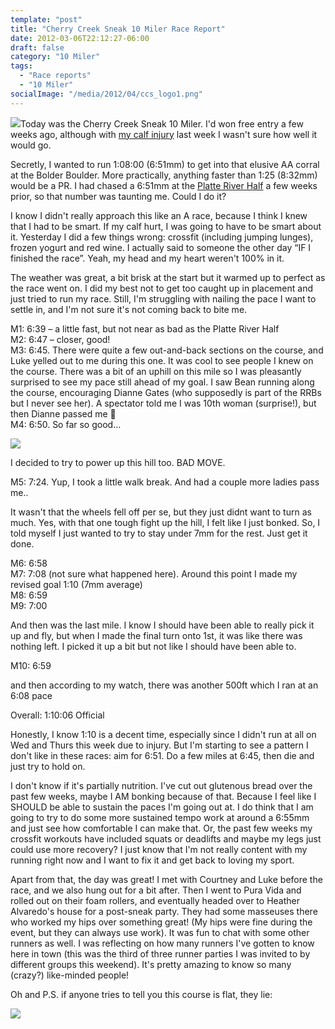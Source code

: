```yaml
---
template: "post"
title: "Cherry Creek Sneak 10 Miler Race Report"
date: 2012-03-06T22:12:27-06:00
draft: false
category: "10 Miler"
tags:
  - "Race reports"
  - "10 Miler"
socialImage: "/media/2012/04/ccs_logo1.png"
---
```



![](/media/2012/04/ccs_logo.png)Today was the Cherry Creek Sneak 10 Miler. I'd won free entry a few weeks ago, although with [my calf injury](/posts/2012-04-dont-have-a-cow/) last week I wasn't sure how well it would go.

Secretly, I wanted to run 1:08:00 (6:51mm) to get into that elusive AA corral at the Bolder Boulder. More practically, anything faster than 1:25 (8:32mm) would be a PR. I had chased a 6:51mm at the [Platte River Half](/posts/2012-04-platte-river-half-race-report/) a few weeks prior, so that number was taunting me. Could I do it?

I know I didn't really approach this like an A race, because I think I knew that I had to be smart. If my calf hurt, I was going to have to be smart about it. Yesterday I did a few things wrong: crossfit (including jumping lunges), frozen yogurt and red wine. I actually said to someone the other day &#8220;IF I finished the race&#8221;. Yeah, my head and my heart weren't 100% in it.

The weather was great, a bit brisk at the start but it warmed up to perfect as the race went on. I did my best not to get too caught up in placement and just tried to run my race. Still, I'm struggling with nailing the pace I want to settle in, and I'm not sure it's not coming back to bite me.

M1: 6:39 &#8211; a little fast, but not near as bad as the Platte River Half  
M2: 6:47 &#8211; closer, good!  
M3: 6:45. There were quite a few out-and-back sections on the course, and Luke yelled out to me during this one. It was cool to see people I knew on the course. There was a bit of an uphill on this mile so I was pleasantly surprised to see my pace still ahead of my goal. I saw Bean running along the course, encouraging Dianne Gates (who supposedly is part of the RRBs but I never see her). A spectator told me I was 10th woman (surprise!), but then Dianne passed me 🙁  
M4: 6:50. So far so good&#8230;

![](/media/2012/04/hill.gif)

I decided to try to power up this hill too. BAD MOVE. 

M5: 7:24. Yup, I took a little walk break. And had a couple more ladies pass me..

It wasn't that the wheels fell off per se, but they just didnt want to turn as much. Yes, with that one tough fight up the hill, I felt like I just bonked. So, I told myself I just wanted to try to stay under 7mm for the rest. Just get it done. 

M6: 6:58  
M7: 7:08 (not sure what happened here). Around this point I made my revised goal 1:10 (7mm average)  
M8: 6:59  
M9: 7:00

And then was the last mile. I know I should have been able to really pick it up and fly, but when I made the final turn onto 1st, it was like there was nothing left. I picked it up a bit but not like I should have been able to. 

M10: 6:59

and then according to my watch, there was another 500ft which I ran at an 6:08 pace

Overall: 1:10:06 Official

Honestly, I know 1:10 is a decent time, especially since I didn't run at all on Wed and Thurs this week due to injury. But I'm starting to see a pattern I don't like in these races: aim for 6:51. Do a few miles at 6:45, then die and just try to hold on. 

I don't know if it's partially nutrition. I've cut out glutenous bread over the past few weeks, maybe I AM bonking because of that. Because I feel like I SHOULD be able to sustain the paces I'm going out at. I do think that I am going to try to do some more sustained tempo work at around a 6:55mm and just see how comfortable I can make that. Or, the past few weeks my crossfit workouts have included squats or deadlifts and maybe my legs just could use more recovery? I just know that I'm not really content with my running right now and I want to fix it and get back to loving my sport. 

Apart from that, the day was great! I met with Courtney and Luke before the race, and we also hung out for a bit after. Then I went to Pura Vida and rolled out on their foam rollers, and eventually headed over to Heather Alvaredo's house for a post-sneak party. They had some masseuses there who worked my hips over something great! (My hips were fine during the event, but they can always use work). It was fun to chat with some other runners as well. I was reflecting on how many runners I've gotten to know here in town (this was the third of three runner parties I was invited to by different groups this weekend). It's pretty amazing to know so many (crazy?) like-minded people! 

Oh and P.S. if anyone tries to tell you this course is flat, they lie:

![](/media2012/04/elevation.gif)
